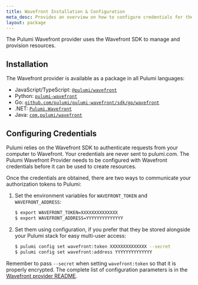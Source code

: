 ```yaml
---
title: Wavefront Installation & Configuration
meta_desc: Provides an overview on how to configure credentials for the Pulumi Wavefront Provider.
layout: package
---
```


The Pulumi Wavefront provider uses the Wavefront SDK to manage and provision resources.

## Installation

The Wavefront provider is available as a package in all Pulumi languages:

* JavaScript/TypeScript: [`@pulumi/wavefront`](https://www.npmjs.com/package/@pulumi/wavefront)
* Python: [`pulumi-wavefront`](https://pypi.org/project/pulumi-wavefront/)
* Go: [`github.com/pulumi/pulumi-wavefront/sdk/go/wavefront`](https://github.com/pulumi/pulumi-wavefront)
* .NET: [`Pulumi.Wavefront`](https://www.nuget.org/packages/Pulumi.Wavefront)
* Java: [`com.pulumi/wavefront`](https://central.sonatype.com/artifact/com.pulumi/wavefront)

## Configuring Credentials

Pulumi relies on the Wavefront SDK to authenticate requests from your computer to Wavefront. Your credentials are never sent
to pulumi.com.
The Pulumi Wavefront Provider needs to be configured with Wavefront credentials
before it can be used to create resources.

Once the credentials are obtained, there are two ways to communicate your authorization tokens to Pulumi:

1. Set the environment variables for `WAVEFRONT_TOKEN` and `WAVEFRONT_ADDRESS`:

    ```bash
    $ export WAVEFRONT_TOKEN=XXXXXXXXXXXXXX
    $ export WAVEFRONT_ADDRESS=YYYYYYYYYYYYYY
    ```

2. Set them using configuration, if you prefer that they be stored alongside your Pulumi stack for easy multi-user access:

    ```bash
    $ pulumi config set wavefront:token XXXXXXXXXXXXXX --secret
    $ pulumi config set wavefront:address YYYYYYYYYYYYYY
    ```

Remember to pass `--secret` when setting `wavefront:token` so that it is properly encrypted. The complete list of
configuration parameters is in the [Wavefront provider README](https://github.com/pulumi/pulumi-wavefront/blob/master/README.md).
